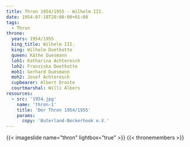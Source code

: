 ```yaml
---
title: Thron 1954/1955 - Wilhelm III.
date: 1954-07-18T20:00:00+01:00
tags:
  - Thron
throne:
  years: 1954/1955
  king_title: Wilhelm III.
  king: Wilhelm Doetkotte
  queen: Käthe Duesmann
  loh1: Katharina Achteresch
  loh2: Franziska Doetkotte
  moh1: Gerhard Duesmann
  moh2: Josef Achteresch
  cupbearer: Albert Droste
  courtmarshal: Willi Albers
resources:
  - src: '1954.jpg'
    name: 'thron-1'
    title: 'Der Thron 1954/1955'
    params:
      copy: 'Buterland-Beckerhook e.V.'
---
```

{{< imageslide name="thron" lightbox="true" >}}
{{< thronemembers >}}
